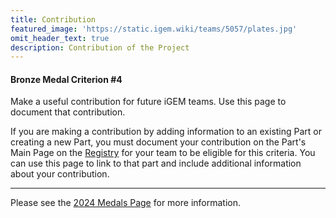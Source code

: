 ```yaml
---
title: Contribution
featured_image: 'https://static.igem.wiki/teams/5057/plates.jpg'
omit_header_text: true
description: Contribution of the Project
---
```


#### Bronze Medal Criterion \#4

Make a useful contribution for future iGEM teams. Use this page to document that
contribution.

If you are making a contribution by adding information to an existing Part or
creating a new Part, you must document your contribution on the Part's Main Page
on the [Registry](https://parts.igem.org/Main_Page) for your team to be eligible
for this criteria. You can use this page to link to that part and include
additional information about your contribution.

---

Please see the [2024 Medals Page](https://competition.igem.org/judging/medals)
for more information.

